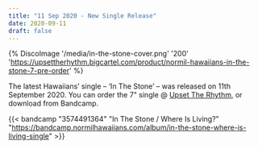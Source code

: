 ```yaml
---
title: "11 Sep 2020 - New Single Release"
date: 2020-09-11
draft: false
---
```


{% DiscoImage '/media/in-the-stone-cover.png' '200' 'https://upsettherhythm.bigcartel.com/product/normil-hawaiians-in-the-stone-7-pre-order' %}

The latest Hawaiians’ single – ‘In The Stone’ – was released on 11th September 2020. You can order the 7" single @ [Upset The Rhythm](https://upsettherhythm.bigcartel.com/product/normil-hawaiians-in-the-stone-7-pre-order), or download from Bandcamp.

{{< bandcamp "3574491364" "In The Stone / Where Is Living?" "https://bandcamp.normilhawaiians.com/album/in-the-stone-where-is-living-single" >}}

